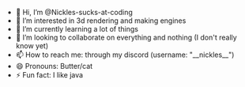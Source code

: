 - 👋 Hi, I’m @Nickles-sucks-at-coding
- 👀 I’m interested in 3d rendering and making engines
- 🌱 I’m currently learning a lot of things
- 💞️ I’m looking to collaborate on everything and nothing (I don't really know yet)
- 📫 How to reach me: through my discord (username: "\_\_nickles\_\_")
- 😄 Pronouns: Butter/cat
- ⚡ Fun fact: I like java
